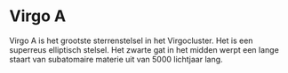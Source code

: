 # Virgo A

Virgo A is het grootste sterrenstelsel in het Virgocluster. Het is een superreus
elliptisch stelsel. Het zwarte gat in het midden werpt een lange staart van
subatomaire materie uit van 5000 lichtjaar lang.
